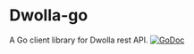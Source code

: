 # Dwolla-go

A Go client library for Dwolla rest API.
[![GoDoc](https://godoc.org/github.com/ahmedaabouzied/dwolla-go?status.svg)](https://godoc.org/github.com/ahmedaabouzied/dwolla-go)